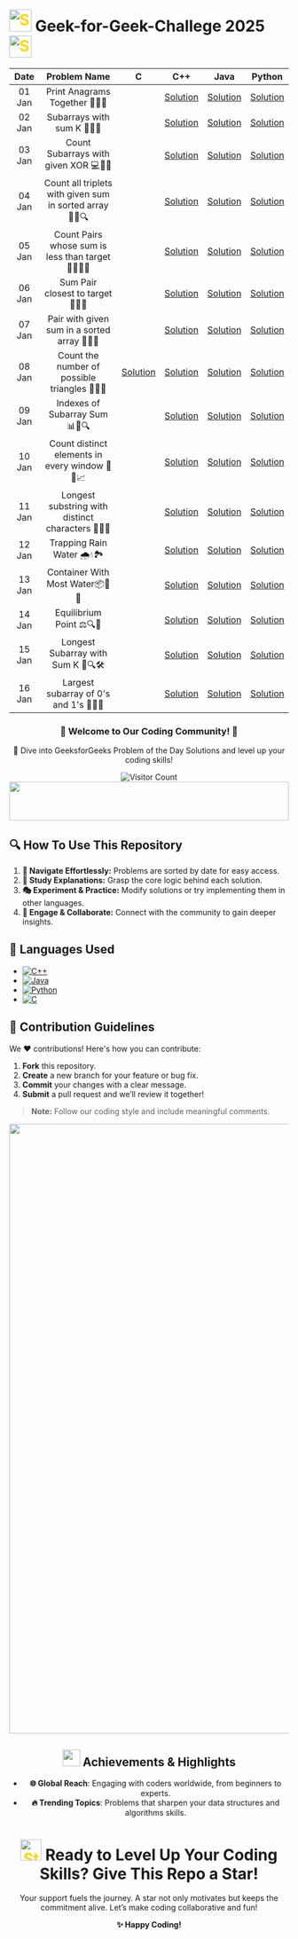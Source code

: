 

<h1>  <img src="https://github.com/user-attachments/assets/35f6838c-52f5-4e48-8a98-c5203f8c57e3" style="width:40px; color: #FFD700" alt="Star GIF"> Geek-for-Geek-Challege 2025  <img src="https://github.com/user-attachments/assets/35f6838c-52f5-4e48-8a98-c5203f8c57e3" style="width:40px; color: #FFD700" alt="Star GIF"></h1>






| **Date**  | **Problem Name**                                | **C**                                                                                                                              | **C++**                                                                                                                            | **Java**                                                                                                                           | **Python**                                                                                                                         |
|:---------:|:-----------------------------------------------:|:----------------------------------------------------------------------------------------------------------------------------------:|:---------------------------------------------------------------------------------------------------------------------------------:|:---------------------------------------------------------------------------------------------------------------------------------:|:----------------------------------------------------------------------------------------------------------------------------------:|
| 01 Jan    | Print Anagrams Together 🔡👥🤝                        |  | [Solution](/January%202025%20GFG%20SOLUTION/01(Jan)%20Print%20Anagrams%20Together.md#code-c) | [Solution](/January%202025%20GFG%20SOLUTION/01(Jan)%20Print%20Anagrams%20Together.md#code-java) | [Solution](/January%202025%20GFG%20SOLUTION/01(Jan)%20Print%20Anagrams%20Together.md#code-python) |
| 02 Jan    | Subarrays with sum K 🔢➕🎯                        |  | [Solution](/January%202025%20GFG%20SOLUTION/02(Jan)%20Subarrays%20with%20sum%20K.md#code-c) | [Solution](/January%202025%20GFG%20SOLUTION/02(Jan)%20Subarrays%20with%20sum%20K.md#code-java) | [Solution](/January%202025%20GFG%20SOLUTION/02(Jan)%20Subarrays%20with%20sum%20K.md#code-python) |
| 03 Jan    | Count Subarrays with given XOR 💻🔢🧮                        |  | [Solution](/January%202025%20GFG%20SOLUTION/03(Jan)%20Count%20Subarrays%20with%20given%20XOR.md#code-c) | [Solution](/January%202025%20GFG%20SOLUTION/03(Jan)%20Count%20Subarrays%20with%20given%20XOR.md#code-java) | [Solution](/January%202025%20GFG%20SOLUTION/03(Jan)%20Count%20Subarrays%20with%20given%20XOR.md#code-python) |
| 04 Jan    | Count all triplets with given sum in sorted array 🔢🔽🔍	                        |  | [Solution](/January%202025%20GFG%20SOLUTION/04(Jan)%20Count%20all%20triplets%20with%20given%20sum%20in%20sorted%20array.md#code-c) | [Solution](/January%202025%20GFG%20SOLUTION/04(Jan)%20Count%20all%20triplets%20with%20given%20sum%20in%20sorted%20array.md#code-java) | [Solution](/January%202025%20GFG%20SOLUTION/04(Jan)%20Count%20all%20triplets%20with%20given%20sum%20in%20sorted%20array.md#code-python) |
| 05 Jan    | Count Pairs whose sum is less than target 👫🔢👨‍💻	                        |  | [Solution](/January%202025%20GFG%20SOLUTION/05(Jan)%20Count%20Pairs%20whose%20sum%20is%20less%20than%20target.md#code-c) | [Solution](/January%202025%20GFG%20SOLUTION/05(Jan)%20Count%20Pairs%20whose%20sum%20is%20less%20than%20target.md#code-java) | [Solution](/January%202025%20GFG%20SOLUTION/05(Jan)%20Count%20Pairs%20whose%20sum%20is%20less%20than%20target.md#code-python) |
| 06 Jan    | Sum Pair closest to target 🎯💡🔢	                        |  | [Solution](/January%202025%20GFG%20SOLUTION/06(Jan)%20Sum%20Pair%20closest%20to%20target.md#code-c) | [Solution](/January%202025%20GFG%20SOLUTION/06(Jan)%20Sum%20Pair%20closest%20to%20target.md#code-java) | [Solution](/January%202025%20GFG%20SOLUTION/06(Jan)%20Sum%20Pair%20closest%20to%20target.md#code-python) |
| 07 Jan    | Pair with given sum in a sorted array 🔢🧮✅                        |  | [Solution](/January%202025%20GFG%20SOLUTION/07(Jan)%20Pair%20with%20given%20sum%20in%20a%20sorted%20array.md#code-c) | [Solution](/January%202025%20GFG%20SOLUTION/07(Jan)%20Pair%20with%20given%20sum%20in%20a%20sorted%20array.md#code-java) | [Solution](/January%202025%20GFG%20SOLUTION/07(Jan)%20Pair%20with%20given%20sum%20in%20a%20sorted%20array.md#code-python) |
| 08 Jan    | Count the number of possible triangles 📐📏🧮                        | [Solution](/January%202025%20GFG%20SOLUTION/08(Jan)%20Count%20the%20number%20of%20possible%20triangles.md#code-c) | [Solution](/January%202025%20GFG%20SOLUTION/08(Jan)%20Count%20the%20number%20of%20possible%20triangles.md#code-c-1) | [Solution](/January%202025%20GFG%20SOLUTION/08(Jan)%20Count%20the%20number%20of%20possible%20triangles.md#code-java) | [Solution](/January%202025%20GFG%20SOLUTION/08(Jan)%20Count%20the%20number%20of%20possible%20triangles.md#code-python) |
| 09 Jan    | Indexes of Subarray Sum 📊📐🔍                       |  | [Solution](/January%202025%20GFG%20SOLUTION/09(Jan)%20Indexes%20of%20Subarray%20Sum.md#code-c) | [Solution](/January%202025%20GFG%20SOLUTION/09(Jan)%20Indexes%20of%20Subarray%20Sum.md#code-java) | [Solution](/January%202025%20GFG%20SOLUTION/09(Jan)%20Indexes%20of%20Subarray%20Sum.md#code-python) |
| 10 Jan    | Count distinct elements in every window 🔢🎯📈                       |  | [Solution](/January%202025%20GFG%20SOLUTION/10(Jan)%20Count%20distinct%20elements%20in%20every%20window.md#code-c) | [Solution](/January%202025%20GFG%20SOLUTION/10(Jan)%20Count%20distinct%20elements%20in%20every%20window.md#code-java) | [Solution](/January%202025%20GFG%20SOLUTION/10(Jan)%20Count%20distinct%20elements%20in%20every%20window.md#code-python) |
| 11 Jan    | Longest substring with distinct characters 🧵🔤🧠                       |  | [Solution](/January%202025%20GFG%20SOLUTION/11(Jan)%20Longest%20substring%20with%20distinct%20characters.md#code-c) | [Solution](/January%202025%20GFG%20SOLUTION/11(Jan)%20Longest%20substring%20with%20distinct%20characters.md#code-java) | [Solution](/January%202025%20GFG%20SOLUTION/11(Jan)%20Longest%20substring%20with%20distinct%20characters.md#code-python) |
| 12 Jan    | Trapping Rain Water 🌧️💧🏞️                      |  | [Solution](/January%202025%20GFG%20SOLUTION/12(Jan)%20Trapping%20Rain%20Water.md#code-c) | [Solution](/January%202025%20GFG%20SOLUTION/12(Jan)%20Trapping%20Rain%20Water.md#code-java) | [Solution](/January%202025%20GFG%20SOLUTION/12(Jan)%20Trapping%20Rain%20Water.md#code-python) |
| 13 Jan    | Container With Most Water📦🌊📐                      |  | [Solution](/January%202025%20GFG%20SOLUTION/13(Jan)%20Container%20With%20Most%20Water.md#code-c) | [Solution](/January%202025%20GFG%20SOLUTION/13(Jan)%20Container%20With%20Most%20Water.md#code-java) | [Solution](/January%202025%20GFG%20SOLUTION/13(Jan)%20Container%20With%20Most%20Water.md#code-python) |
| 14 Jan    | Equilibrium Point ⚖️🔍🧮                      |  | [Solution](/January%202025%20GFG%20SOLUTION/14(Jan)%20Equilibrium%20Point.md#code-c) | [Solution](/January%202025%20GFG%20SOLUTION/14(Jan)%20Equilibrium%20Point.md#code-java) | [Solution](/January%202025%20GFG%20SOLUTION/14(Jan)%20Equilibrium%20Point.md#code-python) |
| 15 Jan    | Longest Subarray with Sum K 🌟🔍🛠️                     |  | [Solution](/January%202025%20GFG%20SOLUTION/15(Jan)%20Longest%20Subarray%20with%20Sum%20K.md#code-c) | [Solution](/January%202025%20GFG%20SOLUTION/15(Jan)%20Longest%20Subarray%20with%20Sum%20K.md#code-java) | [Solution](/January%202025%20GFG%20SOLUTION/15(Jan)%20Longest%20Subarray%20with%20Sum%20K.md#code-python) |
| 16 Jan    | Largest subarray of 0's and 1's 🔢➕🔴                    |  | [Solution](/January%202025%20GFG%20SOLUTION/16(Jan)%20Largest%20subarray%20of%200's%20and%201's.md#code-c) | [Solution](/January%202025%20GFG%20SOLUTION/16(Jan)%20Largest%20subarray%20of%200's%20and%201's.md#code-java) | [Solution](/January%202025%20GFG%20SOLUTION/16(Jan)%20Largest%20subarray%20of%200's%20and%201's.md#code-python) |



<div align="center">
  <h3>🚀 Welcome to Our Coding Community! 🚀</h3>
  <p>🌱 Dive into GeeksforGeeks Problem of the Day Solutions and level up your coding skills!</p>
  <img src="https://profile-counter.glitch.me/Hunterdii/count.svg" alt="Visitor Count" />
</div>

<!--Line-->
<a href="https://github.com/mahmoodhasssan/Geek-for-Geek-Challege" style="text-decoration: none;">
<img src="https://i.imgur.com/dBaSKWF.gif" height="70" width="100%">
</a>




## 🔍 **How To Use This Repository**

1. **📂 Navigate Effortlessly:** Problems are sorted by date for easy access.
2. **📝 Study Explanations:** Grasp the core logic behind each solution.
3. **🎭 Experiment & Practice:** Modify solutions or try implementing them in other languages.
4. **💬 Engage & Collaborate:** Connect with the community to gain deeper insights.



## 🚀 **Languages Used**

- [![C++](https://img.shields.io/badge/c++-%2300599C.svg?style=for-the-badge&logo=c%2B%2B&logoColor=white)](https://github.com/search?q=repo%3AHunterdii%2FGeeksforGeeks-POTD++language%3Acpp+path%3ANovember+2024+GFG+SOLUTION&type=code)
- [![Java](https://img.shields.io/badge/java-%23ED8B00.svg?style=for-the-badge&logo=java&logoColor=white)](https://github.com/search?q=repo%3AHunterdii%2FGeeksforGeeks-POTD++language%3AJava+path%3ANovember+2024+GFG+SOLUTION&type=code)
- [![Python](https://img.shields.io/badge/python-3670A0?style=for-the-badge&logo=python&logoColor=ffdd54)](https://github.com/search?q=repo%3AHunterdii%2FGeeksforGeeks-POTD++language%3APython+path%3ANovember+2024+GFG+SOLUTION&type=code)
- [![C](https://img.shields.io/badge/c-%2300599C.svg?style=for-the-badge&logo=c&logoColor=white)](https://github.com/search?q=repo%3AHunterdii%2FGeeksforGeeks-POTD++language%3Ac+path%3ANovember+2024+GFG+SOLUTION&type=code)


<!--## 📁 **Directory Structure**

```bash
/
├── November 2024 GFG SOLUTION/
│   ├── 01(Nov) Swap and Maximize.md
│   ├── November-01.cpp
│   ├── November-01.java
│   ├── November-01.py
│   └── ...
└── README.md
```
-->

## 🤝 **Contribution Guidelines**

We ❤️ contributions! Here's how you can contribute:

1. **Fork** this repository.
2. **Create** a new branch for your feature or bug fix.
3. **Commit** your changes with a clear message.
4. **Submit** a pull request and we’ll review it together!

> **Note:** Follow our coding style and include meaningful comments.



<!--Line-->
<a href="https://github.com/mahmoodhasssan/Geek-for-Geek-Challege" style="text-decoration: none;">
<img src="https://user-images.githubusercontent.com/74038190/212284100-561aa473-3905-4a80-b561-0d28506553ee.gif" width="1100">
</a>


<div style="text-align: center; margin-bottom: 20px;">

<h2><img src="https://github.com/user-attachments/assets/8dfb6d9b-fa76-4863-b555-e4877ee9c801" width = 32px height = 30pxa>  Achievements & Highlights </h2>

- **🌐 Global Reach**: Engaging with coders worldwide, from beginners to experts.
- **🔥 Trending Topics**: Problems that sharpen your data structures and algorithms skills.

<h1> <img src="https://github.com/user-attachments/assets/35f6838c-52f5-4e48-8a98-c5203f8c57e3" style="width:38px; color: #FFD700" alt="Star GIF">
Ready to Level Up Your Coding Skills? Give This Repo a Star! </h1>
Your support fuels the journey. A star not only motivates but keeps the commitment alive. Let’s make coding collaborative and fun!



**✨ Happy Coding!**

